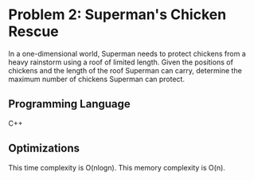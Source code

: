 
# Problem 2: Superman's Chicken Rescue

In a one-dimensional world, Superman needs to protect chickens from a heavy rainstorm using a roof of limited
length. Given the positions of chickens and the length of the roof Superman can carry, determine the maximum
number of chickens Superman can protect.


## Programming Language

C++



## Optimizations

This time complexity is O(nlogn). This memory complexity is O(n).

